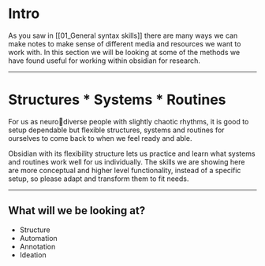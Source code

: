 # Intro

As you saw in [[01_General syntax skills]] there are many ways we can make notes to make sense of different media and resources we want to work with. In this section we will be looking at some of the methods we have found useful for working within obsidian for research. 

---

# Structures \* Systems \* Routines

For us as neuro🍮diverse people with slightly chaotic rhythms, it is good to setup dependable but flexible structures, systems and routines for ourselves to come back to when we feel ready and able. 

Obsidian with its flexibility structure lets us practice and learn what systems and routines work well for us individually. The skills we are showing here are more conceptual and higher level functionality, instead of a specific setup, so please adapt and transform them to fit needs.

---

## What will we be looking at?

- Structure
- Automation
- Annotation
- Ideation
